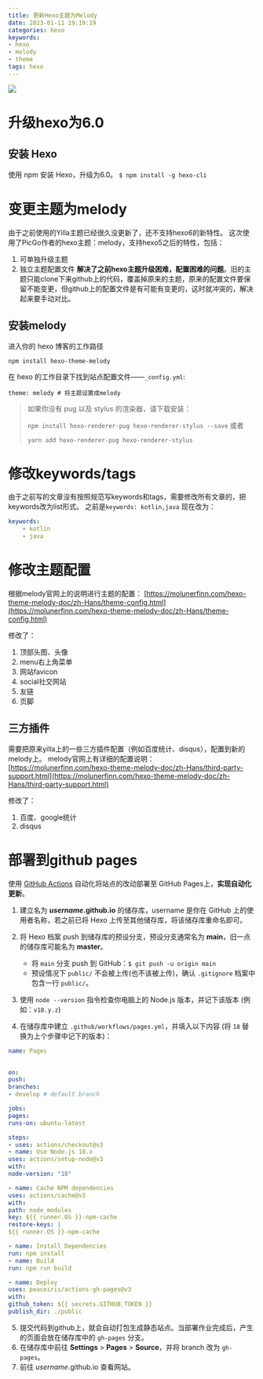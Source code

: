 ```yaml
---
title: 更新Hexo主题为Melody
date: 2023-01-11 19:19:19
categories: hexo
keywords:
- hexo
- melody
- theme
tags: hexo
---
```


![](https://tuchuang-1256050518.cos.ap-chengdu.myqcloud.com/picgo/202301111902529.png)
# 升级hexo为6.0
## 安装 Hexo
使用 npm 安装 Hexo，升级为6.0。
`$ npm install -g hexo-cli`

# 变更主题为melody
由于之前使用的Yilla主题已经很久没更新了，还不支持hexo6的新特性。
这次使用了PicGo作者的hexo主题：melody，支持hexo5之后的特性，包括：

<!-- more -->
1. 可单独升级主题
2. 独立主题配置文件
**解决了之前hexo主题升级困难，配置困难的问题**。旧的主题只能clone下来github上的代码，覆盖掉原来的主题，原来的配置文件要保留不能变更，但github上的配置文件是有可能有变更的，这时就冲突的，解决起来要手动对比。

## 安装melody
进入你的 hexo 博客的工作路径

```
npm install hexo-theme-melody
```
在 hexo 的工作目录下找到站点配置文件——`_config.yml`:

```
theme: melody # 将主题设置成melody
```

> 如果你没有 pug 以及 stylus 的渲染器，请下载安装：
> 
> `npm install hexo-renderer-pug hexo-renderer-stylus --save` 或者
> 
> `yarn add hexo-renderer-pug hexo-renderer-stylus`

# 修改keywords/tags
由于之前写的文章没有按照规范写keywords和tags，需要修改所有文章的，把keywords改为list形式。
之前是`keywords: kotlin,java`
现在改为：

```yml
keywords:
	- kotlin
	- java
```

# 修改主题配置
根据melody官网上的说明进行主题的配置：
[https://molunerfinn.com/hexo-theme-melody-doc/zh-Hans/theme-config.html](https://molunerfinn.com/hexo-theme-melody-doc/zh-Hans/theme-config.html)

修改了：
1. 顶部头图、头像
2. menu右上角菜单
3. 网站favicon
4. social社交网站
5. 友链
6. 页脚

## 三方插件
需要把原来yilla上的一些三方插件配置（例如百度统计、disqus），配置到新的melody上。
melody官网上有详细的配置说明：[https://molunerfinn.com/hexo-theme-melody-doc/zh-Hans/third-party-support.html](https://molunerfinn.com/hexo-theme-melody-doc/zh-Hans/third-party-support.html)

修改了：
1. 百度、google统计
2. disqus

# 部署到github pages

使用 [GitHub Actions](https://docs.github.com/en/actions) 自动化将站点的改动部署至 GitHub Pages上，**实现自动化更新**。

1.  建立名为 **_username_.github.io** 的储存库，username 是你在 GitHub 上的使用者名称，若之前已将 Hexo 上传至其他储存库，将该储存库重命名即可。
2.  将 Hexo 档案 push 到储存库的预设分支，预设分支通常名为 **main**，旧一点的储存库可能名为 **master**。
	-   将 `main` 分支 push 到 GitHub：`$ git push -u origin main`  
	-   预设情况下 `public/` 不会被上传(也不该被上传)，确认 `.gitignore` 档案中包含一行 `public/`。

3.  使用 `node --version` 指令检查你电脑上的 Node.js 版本，并记下该版本 (例如：`v18.y.z`)
4.  在储存库中建立 `.github/workflows/pages.yml`，并填入以下内容 (将 `18` 替换为上个步骤中记下的版本)：

```yml
name: Pages

  
on:
push:
branches:
- develop # default branch

jobs:
pages:
runs-on: ubuntu-latest

steps:
- uses: actions/checkout@v3
- name: Use Node.js 18.x
uses: actions/setup-node@v3
with:
node-version: "18"

- name: Cache NPM dependencies
uses: actions/cache@v3
with:
path: node_modules
key: ${{ runner.OS }}-npm-cache
restore-keys: |
${{ runner.OS }}-npm-cache

- name: Install Dependencies
run: npm install
- name: Build
run: npm run build

- name: Deploy
uses: peaceiris/actions-gh-pages@v3
with:
github_token: ${{ secrets.GITHUB_TOKEN }}
publish_dir: ./public
```

5.  提交代码到github上，就会自动打包生成静态站点。当部署作业完成后，产生的页面会放在储存库中的 `gh-pages` 分支。
6.  在储存库中前往 **Settings** > **Pages** > **Source**，并将 branch 改为 `gh-pages`。
7.  前往 _username_.github.io 查看网站。